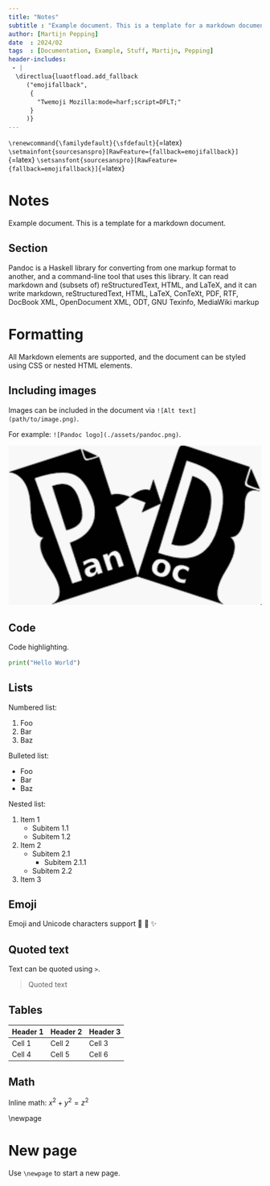 ```yaml
---
title: "Notes"
subtitle : "Example document. This is a template for a markdown document."
author: [Martijn Pepping]
date  : 2024/02
tags  : [Documentation, Example, Stuff, Martijn, Pepping]
header-includes:
 - |
  \directlua{luaotfload.add_fallback
     ("emojifallback",
      {
        "Twemoji Mozilla:mode=harf;script=DFLT;"
      }
     )}
---
```

`\renewcommand{\familydefault}{\sfdefault}`{=latex}
`\setmainfont{sourcesanspro}[RawFeature={fallback=emojifallback}]`{=latex}
`\setsansfont{sourcesanspro}[RawFeature={fallback=emojifallback}]`{=latex}

<!-- markdownlint-disable MD024 MD025 MD033 -->

# Notes

Example document. This is a template for a markdown document.

## Section

Pandoc is a Haskell library for converting from one markup format to another, and a command-line tool that uses this library. It can read markdown and (subsets of) reStructuredText, HTML, and LaTeX, and it can write markdown, reStructuredText, HTML, LaTeX, ConTeXt, PDF, RTF, DocBook XML, OpenDocument XML, ODT, GNU Texinfo, MediaWiki markup

# Formatting

All Markdown elements are supported, and the document can be styled using CSS or nested HTML elements.

## Including images

Images can be included in the document via `![Alt text](path/to/image.png)`.

For example: `![Pandoc logo](./assets/pandoc.png)`.

![Pandoc logo](./assets/pandoc.png)

## Code

Code highlighting.

```python
print("Hello World")
```

## Lists

Numbered list:

1. Foo
1. Bar
1. Baz

Bulleted list:

* Foo
* Bar
* Baz

Nested list:

1. Item 1
   * Subitem 1.1
   * Subitem 1.2
1. Item 2
   * Subitem 2.1
     * Subitem 2.1.1
   * Subitem 2.2
1. Item 3

## Emoji

Emoji and Unicode characters support 🌟 💫 ✨

## Quoted text

Text can be quoted using `>`.

> Quoted text

## Tables

| Header 1 | Header 2 | Header 3 |
|----------|----------|----------|
| Cell 1   | Cell 2   | Cell 3   |
| Cell 4   | Cell 5   | Cell 6   |

## Math

Inline math: $x^2 + y^2 = z^2$

\newpage

# New page

Use `\newpage` to start a new page.

